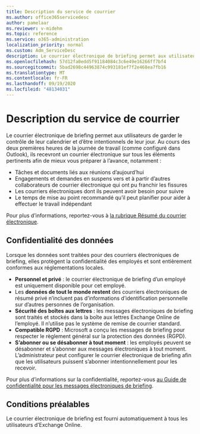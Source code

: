 ```yaml
---
title: Description du service de courrier
ms.author: office365servicedesc
author: pamelaar
ms.reviewer: v-midehm
ms.topic: reference
ms.service: o365-administration
localization_priority: normal
ms.custom: Adm_ServiceDesc
description: Le courrier électronique de briefing permet aux utilisateurs de tirer le meilleur parti de chaque jour. Elle identifie les opportunités entre différents éléments et fournit des rappels opportuns.
ms.openlocfilehash: 57d12fa0edd5f91184084c3c6e49e16266ff7bf4
ms.sourcegitcommit: 5bad2698c44963874c993181ef7f2e468ea7fb16
ms.translationtype: MT
ms.contentlocale: fr-FR
ms.lasthandoff: 09/19/2020
ms.locfileid: "48134031"
---
```

# <a name="briefing-email-service-description"></a>Description du service de courrier

Le courrier électronique de briefing permet aux utilisateurs de garder le contrôle de leur calendrier et d’être intentionnels de leur jour. Au cours des deux premières heures de la journée de travail (comme configuré dans Outlook), ils recevront un courrier électronique sur tous les éléments pertinents afin de mieux vous préparer à l’avance, notamment :

* Tâches et documents liés aux réunions d’aujourd’hui
* Engagements et demandes en suspens vers et à partir d’autres collaborateurs de courrier électronique qui ont pu franchir les fissures
* Les courriers électroniques dont ils peuvent avoir besoin pour suivre
* Le temps de mise au point recommandé qu’il peut planifier pour aider à effectuer le travail indépendant

Pour plus d’informations, reportez-vous à [la rubrique Résumé du courrier électronique](https://docs.microsoft.com/Briefing/be-overview).

## <a name="data-privacy"></a>Confidentialité des données

Lorsque les données sont traitées pour des courriers électroniques de briefing, elles protègent la confidentialité des employés et sont entièrement conformes aux réglementations locales.

* **Personnel et privé** : le courrier électronique de briefing d’un employé est uniquement disponible pour cet employé.
* Les **données de tout le monde restent** des courriers électroniques de résumé privé n’incluent pas d’informations d’identification personnelle sur d’autres personnes de l’organisation.
* **Sécurité des boîtes aux lettres** : les messages électroniques de briefing sont traités et stockés dans la boîte aux lettres Exchange Online de l’employé. Il n’utilise pas le système de remise de courrier standard.
* **Compatible RGPD** : Microsoft a conçu les messages de briefing pour respecter le règlement général sur la protection des données (RGPD).
* **S’abonner ou se désabonner à tout moment** : les employés peuvent se désabonner et s’abonner aux messages électroniques à tout moment. L’administrateur peut configurer le courrier électronique de briefing afin que les utilisateurs puissent s’abonner intentionnellement pour les recevoir.

Pour plus d’informations sur la confidentialité, reportez-vous [au Guide de confidentialité pour les messages électroniques de briefing](https://docs.microsoft.com/Briefing/be-privacy).

## <a name="prerequisites"></a>Conditions préalables

Le courrier électronique de briefing est fourni automatiquement à tous les utilisateurs d’Exchange Online.